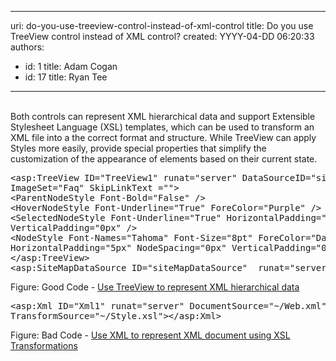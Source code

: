 

---
uri: do-you-use-treeview-control-instead-of-xml-control
title: Do you use TreeView control instead of XML control?
created: YYYY-04-DD 06:20:33
authors:
  - id: 1
    title: Adam Cogan
  - id: 17
    title: Ryan Tee
---




<span class='intro'> 
  <br>
Both controls can represent XML hierarchical data and support Extensible Stylesheet Language (XSL) templates, which can be used to transform an XML file into a the correct format and structure. While TreeView can apply Styles more easily, provide special properties that simplify the customization of the appearance of elements based on their current state. 
 </span>


  <pre class="brush&#58;c-sharp">&lt;asp&#58;TreeView ID=&quot;TreeView1&quot; runat=&quot;server&quot; DataSourceID=&quot;siteMapDataSource&quot;
ImageSet=&quot;Faq&quot; SkipLinkText =&quot;&quot;&gt; 
&lt;ParentNodeStyle Font-Bold=&quot;False&quot; /&gt; 
&lt;HoverNodeStyle Font-Underline=&quot;True&quot; ForeColor=&quot;Purple&quot; /&gt;   
&lt;SelectedNodeStyle Font-Underline=&quot;True&quot; HorizontalPadding=&quot;0px&quot;
VerticalPadding=&quot;0px&quot; /&gt; 
&lt;NodeStyle Font-Names=&quot;Tahoma&quot; Font-Size=&quot;8pt&quot; ForeColor=&quot;DarkBlue&quot;
HorizontalPadding=&quot;5px&quot; NodeSpacing=&quot;0px&quot; VerticalPadding=&quot;0px&quot; /&gt;
&lt;/asp&#58;TreeView&gt;
&lt;asp&#58;SiteMapDataSource ID=&quot;siteMapDataSource&quot;  runat=&quot;server&quot; /&gt;                    </pre>
<span class="ms-rteCustom-FigureGood">Figure&#58; Good Code - <a href="http&#58;//www.ssw.com.au/Demos/03TreeView/Default.aspx">Use TreeView to represent XML hierarchical data</a></span>
<pre class="brush&#58;c-sharp">&lt;asp&#58;Xml ID=&quot;Xml1&quot; runat=&quot;server&quot; DocumentSource=&quot;~/Web.xml&quot;
TransformSource=&quot;~/Style.xsl&quot;&gt;&lt;/asp&#58;Xml&gt; </pre>
<span class="ms-rteCustom-FigureBad">Figure&#58; Bad Code - <a href="http&#58;//www.ssw.com.au/Demos/03TreeView/XML.aspx">Use XML to represent XML document using XSL Transformations</a></span> 



